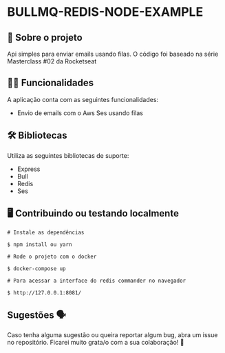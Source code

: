 
# BULLMQ-REDIS-NODE-EXAMPLE

## 📑 Sobre o projeto

Api simples para enviar emails usando filas. O código foi baseado na série Masterclass #02 da Rocketseat



## ✍🏻 Funcionalidades

A aplicação conta com as seguintes funcionalidades:

- Envio de emails com o Aws Ses usando filas

## 🛠 Bibliotecas

Utiliza as seguintes bibliotecas de suporte:
- Express
- Bull
- Redis
- Ses

## 🖥 Contribuindo ou testando localmente 

```
# Instale as dependências 

$ npm install ou yarn
```

```
# Rode o projeto com o docker

$ docker-compose up
```
```
# Para acessar a interface do redis commander no navegador

$ http://127.0.0.1:8081/
```

## Sugestões 🗣

Caso tenha alguma sugestão ou queira reportar algum bug, abra um issue no repositório. Ficarei muito grata/o com a sua colaboração! 🤝

